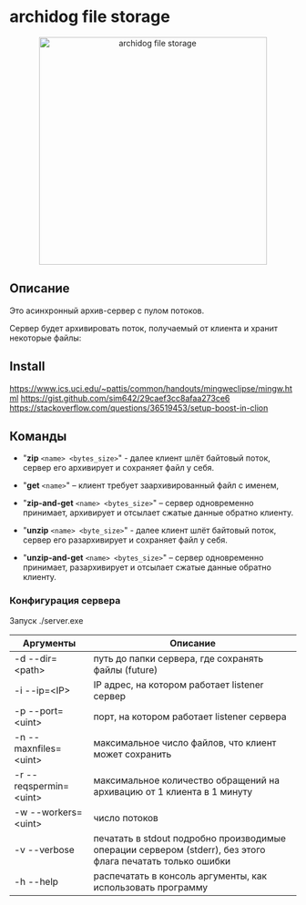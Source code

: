 # archidog file storage

<p align="center">
  <img src="https://github.com/islomkhodja/archidog/assets/4748226/d16169ff-10ed-4d54-b0c5-a2815e7c63b5" alt="archidog file storage" width="400" height="400">
</p>

## Описание
Это асинхронный архив-сервер с пулом потоков.

Сервер будет архивировать поток, получаемый от клиента и хранит некоторые файлы:

## Install
https://www.ics.uci.edu/~pattis/common/handouts/mingweclipse/mingw.html
https://gist.github.com/sim642/29caef3cc8afaa273ce6
https://stackoverflow.com/questions/36519453/setup-boost-in-clion

## Команды

+ "**zip** `<name> <bytes_size>`" - далее клиент шлёт байтовый поток, сервер его архивирует и сохраняет файл у себя.

+ "**get** `<name>`" – клиент требует заархивированный файл с именем,

+ "**zip-and-get** `<name> <bytes_size>`" – сервер одновременно принимает, архивирует и отсылает сжатые данные обратно клиенту.

+ "**unzip** `<name> <byte_size>`" - далее клиент шлёт байтовый поток, сервер его разархивирует и сохраняет файл у себя.

+ "**unzip-and-get** `<name> <bytes_size>`" – сервер одновременно принимает, разархивирует и отсылает сжатые данные обратно клиенту.
### Конфигурация сервера
Запуск ./server.exe
  
| Аргументы | Описание |
| --- | --- |
| \-d \-\-dir=\<path\> | путь до папки сервера, где сохранять файлы \(future\) |
| \-i \-\-ip=\<IP\> | IP адрес, на котором работает listener сервер |
| \-p \-\-port=\<uint\> | порт, на котором работает listener сервера |
| \-n \-\-maxnfiles=\<uint\> | максимальное число файлов, что клиент может сохранить |
| \-r \-\-reqspermin=\<uint\> | максимальное количество обращений на архивацию от 1 клиента в 1 минуту |
| \-w \-\-workers=\<uint\> | число потоков |
| \-v \-\-verbose | печатать в stdout подробно производимые операции сервером \(stderr\), без этого флага печатать только ошибки |
| \-h \-\-help | распечатать в консоль аргументы, как использовать программу |
